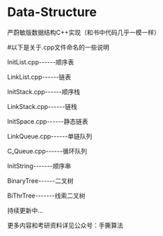 
# Data-Structure

严蔚敏版数据结构C++实现（和书中代码几乎一模一样）

#以下是关于.cpp文件命名的一些说明

InitList.cpp------顺序表

LinkList.cpp------链表

InitStack.cpp------顺序栈

LinkStack.cpp------链栈

InitSpace.cpp------静态链表

LinkQueue.cpp------单链队列

C_Queue.cpp------循环队列

InitString-------顺序串

BinaryTree------二叉树

BiThrTree-------线索二叉树

持续更新中...

更多内容和考研资料详见公众号：手撕算法
